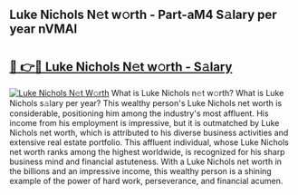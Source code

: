 ## Luke Nichols N𝚎t w𝚘rth - Part-aM4 S𝚊lary per year nVMAI

# <h2><a href="http://gc44ky5.nevu.top/?p=Luke+Nichols">🔗 👉🔴 Luke Nichols N𝚎t w𝚘rth - S𝚊lary</a></h2>

[![Luke Nichols N𝚎t W𝚘rth](https://i.imgur.com/Oavwk0R.jpeg)](http://gc44ky5.nevu.top/?p=Luke+Nichols)
What is Luke Nichols n𝚎t w𝚘rth? What is Luke Nichols s𝚊lary per year?
This wealthy person's Luke Nichols net worth is considerable, positioning him among the industry's most affluent. His income from his employment is impressive, but it is outmatched by Luke Nichols net worth, which is attributed to his diverse business activities and extensive real estate portfolio. This affluent individual, whose Luke Nichols net worth ranks among the highest worldwide, is recognized for his sharp business mind and financial astuteness. With a Luke Nichols net worth in the billions and an impressive income, this wealthy person is a shining example of the power of hard work, perseverance, and financial acumen.
